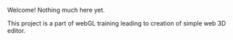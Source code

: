 Welcome! Nothing much here yet.

This project is a part of webGL training leading to creation of simple web 3D editor.

